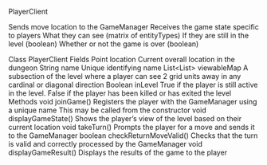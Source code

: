 PlayerClient

Sends move location to the GameManager
Receives the game state specific to players
What they can see (matrix of entityTypes)
If they are still in the level (boolean)
Whether or not the game is over (boolean)

Class PlayerClient
Fields
Point location
Current overall location in the dungeon
String name
Unique identifying name
List<List<EntityType>> viewableMap
A subsection of the level where a player can see 2 grid units away in any cardinal or diagonal direction
Boolean inLevel
True if the player is still active in the level. False if the player has been killed or has exited the level
Methods
void joinGame()
Registers the player with the GameManager using a unique name
This may be called from the constructor
void displayGameState()
Shows the player’s view of the level based on their current location
void takeTurn()
Prompts the player for a move and sends it to the GameManager
boolean checkReturnMoveValid()
Checks that the turn is valid and correctly processed by the GameManager
void displayGameResult()
Displays the results of the game to the player

